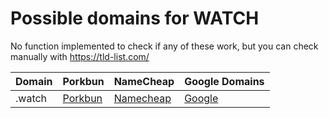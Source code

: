 # Possible domains for WATCH

No function implemented to check if any of these work, but you can check manually with https://tld-list.com/

| Domain | Porkbun | NameCheap | Google Domains |
|---|---|---|---|
| .watch | [Porkbun](https://porkbun.com/checkout/search?prb=e814663da1&tlds=&idnLanguage=&search=search&q=.watch) | [Namecheap](https://www.namecheap.com/domains/registration/results/?domain=.watch) | [Google](https://domains.google.com/registrar/search?searchTerm=.watch) |
